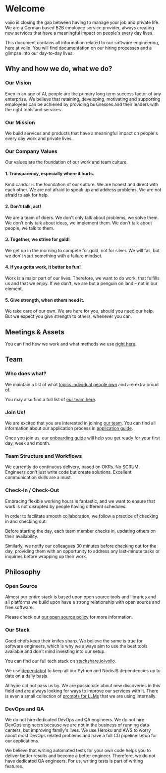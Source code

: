 # Welcome

voiio is closing the gap between having to manage your job and private life.
We are a German based B2B employee service provider, always creating new
services that have a meaningful impact on people's every day lives.

This document contains all information related to our software engineering,
here at voiio. You will find documentation on our hiring processes and
a glimpse into our day-to-day lives.

## Why and how we do, what we do?

### Our Vision

Even in an age of AI, people are the primary long term success factor of any enterprise.
We believe that retaining, developing, motivating and supporting employees can be achieved
by providing businesses and their leaders with the right tools and services.

### Our Mission

We build services and products that have a meaningful impact
on people's every day work and private lives.

### Our Company Values

Our values are the foundation of our work and team culture.

#### 1. Transparency, especially where it hurts.

Kind candor is the foundation of our culture. We are honest and direct with each other.
We are not afraid to speak up and address problems. We are not afraid to ask for help.

#### 2. Don't talk, act!

We are a team of doers. We don't only talk about problems, we solve them. We don't only talk about
ideas, we implement them. We don't talk about people, we talk to them.

#### 3. Together, we strive for gold!

We get up in the morning to compete for gold, not for silver.
We will fail, but we don't start something with a failure mindset.

#### 4. If you gotta work, it better be fun!

Work is a major part of our lives. Therefore, we want to do work,
that fulfills us and that we enjoy. If we don't, we are but a penguin on land –
not in our element.

#### 5. Give strength, when others need it.

We take care of our own. We are here for you, should you need our help.
But we expect you give strength to others, whenever you can.

## Meetings & Assets

You can find how we work and what methods we use [right here](product_development.md).

## Team

### Who does what?

We maintain a list of what [topics individual people own](ownership.md) and are extra proud of.

You may also find a full list of [our team here](https://github.com/orgs/voiio/people).

### Join Us!

We are excited that you are interested in joining [our team](https://github.com/orgs/voiio/people).
You can find all information about our application process in [application guide](apply.md).

Once you join us, our [onboarding guide](onboarding.md) will help you
get ready for your first day, week and month.

### Team Structure and Workflows

We currently do continuous delivery, based on OKRs. No SCRUM. Engineers don't just write
code but create solutions. Excellent communication skills are a must.

### Check-In / Check-Out

Embracing flexible working hours is fantastic, and we want to ensure that work is not disrupted by people having different schedules.

In order to facilitate smooth collaboration, we follow a practice of checking in and checking out:

Before starting the day, each team member checks in, updating others on their availability.

Similarly, we notify our colleagues 30 minutes before checking out for the day, providing them with an opportunity to address any last-minute tasks or inquiries before wrapping up their work.

## Philosophy

<!--//

#### CTO's mission statement

```
I wanna be the very best
Like no one ever was
To merge them is my real test
To deploy them is my cause
I will travel across the land
Searching far and wide
Teach contributors to understand
The power that's inside
Pull-Requests! Gotta merge 'em all! (It's you and me)
I know it's my destiny
Pull-Requests! Oh you're my best friend
In a world we must defend
Pull-Requests! Gotta merge 'em all! (A heart so true)
Our courage will pull us through
You teach me and I'll teach you
Pull-Requests! Gotta merge 'em all (gotta merge'em all!)
Yeah!
Every challenge along the way
With courage I will face
I will battle every day
To claim my rightful place
Come with me
The time is right
There's no better team
Arm in arm we'll win the fight
It's always been our dream!
Pull-Requests! Gotta merge 'em all! (It's you and me)
I know it's my destiny
Pull-Requests! Oh you're my best friend
In a world we must defend
Pull-Requests! Gotta merge 'em all! (A heart so true)
Our courage will pull us through
You teach me and I'll teach you
Pull-Requests! Gotta merge'em all (gotta merge 'em all!)
Gotta merge'em all!
Gotta merge'em all!
Gotta merge'em all!
Yeah!
Pull-Requests! Gotta merge 'em all! (It's you and me)
I know it's my destiny
Pull-Requests! Oh you're my best friend
In a world we must defend
Pull-Requests! Gotta merge 'em all! (A heart so true)
Our courage will pull us through
You teach me and I'll teach you
Pull-Requests! Gotta merge'em all (gotta merge 'em all, Pull-Requests!)
```

//-->

### Open Source

Almost our entire stack is based upon open source tools and libraries and all platforms
we build upon have a strong relationship with open source and free software.

Please check out [our open source policy](open_source.md) for more information.

### Our Stack

Good chefs keep their knifes sharp. We believe the same is true for software engineers,
which is why we always aim to use the best tools available and don't mind investing into
our setup.

You can find our full tech stack on [stackshare.io/voiio](https://stackshare.io/voiio).

We use [dependabot](https://dependabot.com/) to keep all our Python and NodeJS
dependencies up to date on a daily basis.

AI hype did not pass us by. We are passionate about new discoveries in this field and
are always looking for ways to improve our services with it.
There is even a small collection of [prompts for LLMs](prompts.md)
that we are using internally.

### DevOps and QA

We do not hire dedicated DevOps and QA engineers. We do not hire DevOps engineers
because we are not in the business of running data centers, but improving family's lives.
We use Heroku and AWS to worry about most DevOps related problems and have a full CD
pipeline setup for our applications.

We believe that writing automated tests for your own code helps you to deliver better
results and become a better engineer. Therefore, we do not have dedicated QA engineers.
For us, writing tests is part of writing features.
